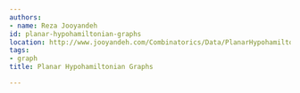 ```yaml
---
authors:
- name: Reza Jooyandeh
id: planar-hypohamiltonian-graphs
location: http://www.jooyandeh.com/Combinatorics/Data/PlanarHypohamiltonian.aspx
tags:
- graph
title: Planar Hypohamiltonian Graphs

---
```


